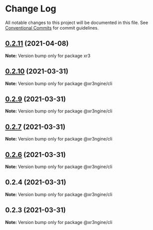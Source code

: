 # Change Log

All notable changes to this project will be documented in this file.
See [Conventional Commits](https://conventionalcommits.org) for commit guidelines.

## [0.2.11](https://github.com/xr3ngine/xr3ngine/compare/v0.2.10...v0.2.11) (2021-04-08)

**Note:** Version bump only for package xr3





## [0.2.10](https://github.com/xr3ngine/xr3ngine/compare/v0.2.9...v0.2.10) (2021-03-31)

**Note:** Version bump only for package @xr3ngine/cli





## [0.2.9](https://github.com/xr3ngine/xr3ngine/compare/v0.2.8...v0.2.9) (2021-03-31)

**Note:** Version bump only for package @xr3ngine/cli





## [0.2.7](https://github.com/xr3ngine/xr3ngine/compare/v0.2.6...v0.2.7) (2021-03-31)

**Note:** Version bump only for package @xr3ngine/cli





## [0.2.6](https://github.com/xr3ngine/xr3ngine/compare/v0.2.5...v0.2.6) (2021-03-31)

**Note:** Version bump only for package @xr3ngine/cli





## 0.2.4 (2021-03-31)

**Note:** Version bump only for package @xr3ngine/cli





## 0.2.3 (2021-03-31)

**Note:** Version bump only for package @xr3ngine/cli
